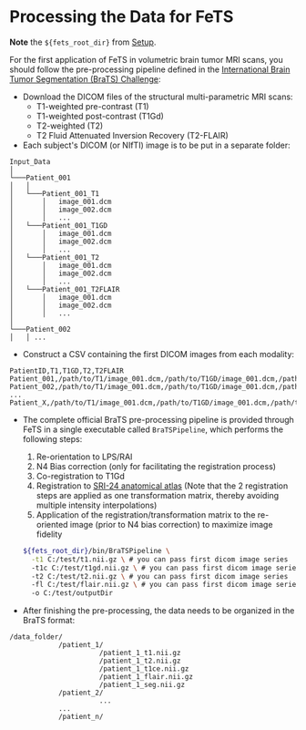 # Processing the Data for FeTS

**Note** the `${fets_root_dir}` from [Setup](./setup.md#set-up-the-environment).

For the first application of FeTS in volumetric brain tumor MRI scans, you should follow the pre-processing pipeline defined in the [International Brain Tumor Segmentation (BraTS) Challenge](http://braintumorsegmentation.org/):
- Download the DICOM files of the structural multi-parametric MRI scans:
  - T1-weighted pre-contrast (T1)
  - T1-weighted post-contrast (T1Gd)
  - T2-weighted (T2)
  - T2 Fluid Attenuated Inversion Recovery (T2-FLAIR)
- Each subject's DICOM (or NIfTI) image is to be put in a separate folder:
```
Input_Data
│
└───Patient_001
│   │
│   └───Patient_001_T1
│       │   image_001.dcm
│       │   image_002.dcm
│       │   ...
│   └───Patient_001_T1GD
│       │   image_001.dcm
│       │   image_002.dcm
│       │   ...
│   └───Patient_001_T2
│       │   image_001.dcm
│       │   image_002.dcm
│       │   ...
│   └───Patient_001_T2FLAIR
│       │   image_001.dcm
│       │   image_002.dcm
│       │   ...
│   
└───Patient_002
│   │ ...
```
- Construct a CSV containing the first DICOM images from each modality:
```
PatientID,T1,T1GD,T2,T2FLAIR
Patient_001,/path/to/T1/image_001.dcm,/path/to/T1GD/image_001.dcm,/path/to/T2/image_001.dcm,/path/to/T2FLAIR/image_001.dcm
Patient_002,/path/to/T1/image_001.dcm,/path/to/T1GD/image_001.dcm,/path/to/T2/image_001.dcm,/path/to/T2FLAIR/image_001.dcm
...
Patient_X,/path/to/T1/image_001.dcm,/path/to/T1GD/image_001.dcm,/path/to/T2/image_001.dcm,/path/to/T2FLAIR/image_001.dcm
```
- The complete official BraTS pre-processing pipeline is provided through FeTS in a single executable called `BraTSPipeline`, which performs the following steps:
  
  1. Re-orientation to LPS/RAI
  2. N4 Bias correction (only for facilitating the registration process)
  3. Co-registration to T1Gd
  4. Registration to [SRI-24 anatomical atlas](https://www.nitrc.org/projects/sri24/) (Note that the 2 registration steps are applied as one transformation matrix, thereby avoiding multiple intensity interpolations)
  5. Application of the registration/transformation matrix to the re-oriented image (prior to N4 bias correction) to maximize image fidelity

  ```bash
  ${fets_root_dir}/bin/BraTSPipeline \
    -t1 C:/test/t1.nii.gz \ # you can pass first dicom image series 
    -t1c C:/test/t1gd.nii.gz \ # you can pass first dicom image series 
    -t2 C:/test/t2.nii.gz \ # you can pass first dicom image series 
    -fl C:/test/flair.nii.gz \ # you can pass first dicom image series 
    -o C:/test/outputDir 
  ```
- After finishing the pre-processing, the data needs to be organized in the BraTS format:
```
/data_folder/ 
            /patient_1/
                      /patient_1_t1.nii.gz
                      /patient_1_t2.nii.gz
                      /patient_1_t1ce.nii.gz
                      /patient_1_flair.nii.gz
                      /patient_1_seg.nii.gz
            /patient_2/
                      ...
            ...
            /patient_n/
```
